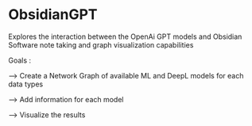 # ObsidianGPT

Explores the interaction between the OpenAi GPT models and Obsidian Software note taking and graph visualization capabilities


Goals : 

--> Create a Network Graph of available ML and DeepL models for each data types

--> Add information for each model

--> Visualize the results



